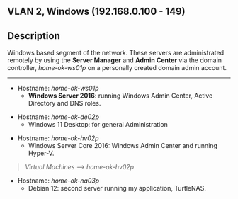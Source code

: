 ## VLAN 2, Windows (192.168.0.100 - 149)

## Description

Windows based segment of the network. These servers are administrated remotely by using the **Server Manager** and **Admin Center** via the domain controller, *home-ok-ws01p* on a personally created domain admin account.

______________________________________________________________________________

- Hostname: *home-ok-ws01p*
  - **Windows Server 2016**: running Windows Admin Center, Active Directory and DNS roles.
>
- Hostname: *home-ok-de02p*
  - Windows 11 Desktop: for general Administration
>
- Hostname: *home-ok-hv02p*
  - Windows Server Core 2016: Windows Admin Center and running Hyper-V.
> *Virtual Machines --> home-ok-hv02p*
- Hostname: *home-ok-na03p*
  - Debian 12: second server running my application, TurtleNAS.
